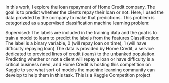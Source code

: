 In this work, I explore the loan repayment of Home Credit company. The goal is to predict whether the clients repay their loan or not. Here, I used the data provided by the company to make that predictions. This problem is categorized as a supervised classification machine learning problem:

Supervised: The labels are included in the training data and the goal is to train a model to learn to predict the labels from the features
Classification: The label is a binary variable, 0 (will repay loan on time), 1 (will have difficulty repaying loan) The data is provided by Home Credit, a service dedicated to provided lines of credit (loans) to the unbanked population. Predicting whether or not a client will repay a loan or have difficulty is a critical business need, and Home Credit is hosting this competition on Kaggle to see what sort of models the machine learning community can develop to help them in this task.
This is a Kaggle Competition project
